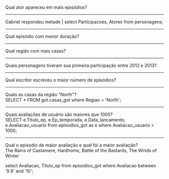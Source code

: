 Qual ator apareceu em mais episódios?  
  
  
----------------------------------------------------------------------------------------------------------------------------------------------  
Gabriel respondeu metade        |     select Participacoes, Atores from personagens;   
  
  
----------------------------------------------------------------------------------------------------------------------------------------------  
Qual episódio com menor duração?  
  
  
----------------------------------------------------------------------------------------------------------------------------------------------  
Qual região com mais casas?  
  
  
----------------------------------------------------------------------------------------------------------------------------------------------  
Quais personagens tiveram sua primeira participação entre 2012 e 2013?  
    
  
----------------------------------------------------------------------------------------------------------------------------------------------  
Qual escritor escreveu o maior número de episódios?  
  
----------------------------------------------------------------------------------------------------------------------------------------------  
Quais as casas da região "North"?  
SELECT * FROM got.casas_got where Regiao = 'North';  
  
----------------------------------------------------------------------------------------------------------------------------------------------  
Quais avaliações de usuário são maiores que 1000?  
SELECT e.Titulo_ep, e.Ep_temporada, e.Data_lancamento, e.Avaliacao_usuario from episodios_got as e where Avaliacao_usuario > 1000;  
  
  
----------------------------------------------------------------------------------------------------------------------------------------------  
Qual o episodio de maior avaliação e qual foi a maior avaliação?  
The Rains of Castamere, Hardhome, Battle of the Bastards, The Winds of Winter   
  
select Avaliacao, Titulo_ep from episodios_got where Avaliacao between '9.9' and '10';  
